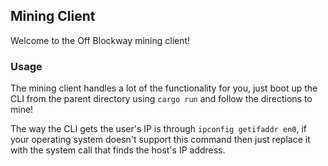 ## Mining Client

Welcome to the Off Blockway mining client!

### Usage

The mining client handles a lot of the functionality for you, just boot up the CLI from the parent directory using `cargo run` and follow the directions to mine!

The way the CLI gets the user's IP is through `ipconfig getifaddr en0`, if your operating system doesn't support this command then just replace it with the system call that finds the host's IP address. 